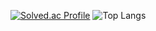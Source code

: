 [![Solved.ac Profile](http://mazassumnida.wtf/api/v2/generate_badge?boj=vega)](https://solved.ac/vega/)
![Top Langs](https://github-readme-stats.vercel.app/api/top-langs/?username=vvega-a&layout=compact&theme=default&border_color=ffffff&langs_count=8)
